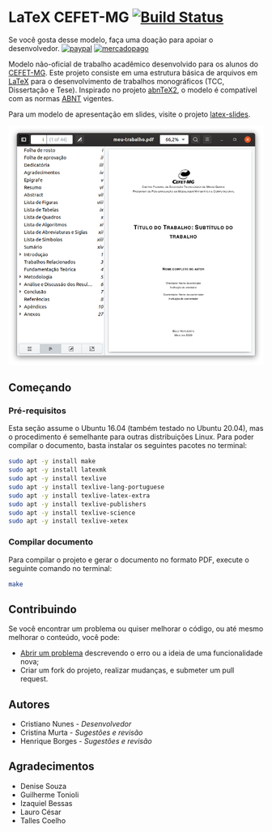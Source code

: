 # LaTeX CEFET-MG [![Build Status](https://travis-ci.org/cfgnunes/latex-cefetmg.svg?branch=master)](https://travis-ci.org/cfgnunes/latex-cefetmg)

Se você gosta desse modelo, faça uma doação para apoiar o desenvolvedor.
[![paypal](https://www.paypalobjects.com/pt_BR/i/btn/btn_donate_SM.gif)](https://www.paypal.com/cgi-bin/webscr?cmd=_s-xclick&hosted_button_id=28TY53S7HPN9S)
[![mercadopago](https://http2.mlstatic.com/ui/navigation/4.1.4/mercadopago/logo__small.png)](https://www.mercadopago.com.br/checkout/v1/redirect?pref_id=77777663-0bd99901-1d1b-4d5d-a8d2-ae1d4eb75127)

Modelo não-oficial de trabalho acadêmico desenvolvido para os alunos do [CEFET-MG](http://www.cefetmg.br/).
Este projeto consiste em uma estrutura básica de arquivos em [LaTeX](https://www.latex-project.org/) para o desenvolvimento de trabalhos monográficos (TCC, Dissertação e Tese).
Inspirado no projeto [abnTeX2](https://github.com/abntex/abntex2), o modelo é compatível com as normas [ABNT](http://www.abnt.org.br/) vigentes.

Para um modelo de apresentação em slides, visite o projeto [latex-slides](https://github.com/cfgnunes/latex-slides/).

![exemplo](figuras/figura-exemplo.png)

## Começando

### Pré-requisitos

Esta seção assume o Ubuntu 16.04 (também testado no Ubuntu 20.04), mas o procedimento é semelhante para outras distribuições Linux.
Para poder compilar o documento, basta instalar os seguintes pacotes no terminal:

```sh
sudo apt -y install make
sudo apt -y install latexmk
sudo apt -y install texlive
sudo apt -y install texlive-lang-portuguese
sudo apt -y install texlive-latex-extra
sudo apt -y install texlive-publishers
sudo apt -y install texlive-science
sudo apt -y install texlive-xetex
```

### Compilar documento

Para compilar o projeto e gerar o documento no formato PDF, execute o seguinte comando no terminal:

```sh
make
```

## Contribuindo

Se você encontrar um problema ou quiser melhorar o código, ou até mesmo melhorar o conteúdo, você pode:

- [Abrir um problema](https://github.com/cfgnunes/latex-cefetmg/issues/new) descrevendo o erro ou a ideia de uma funcionalidade nova;
- Criar um fork do projeto, realizar mudanças, e submeter um pull request.

## Autores

- Cristiano Nunes - _Desenvolvedor_
- Cristina Murta - _Sugestões e revisão_
- Henrique Borges - _Sugestões e revisão_

## Agradecimentos

- Denise Souza
- Guilherme Tonioli
- Izaquiel Bessas
- Lauro César
- Talles Coelho
